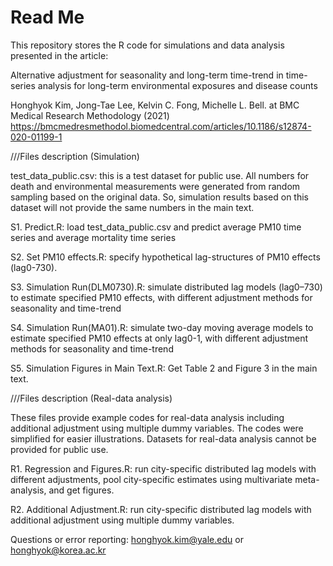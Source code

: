 # Read Me
This repository stores the R code for simulations and data analysis presented in the article:

Alternative adjustment for seasonality and long-term time-trend in time-series analysis for long-term environmental exposures and disease counts

Honghyok Kim, Jong-Tae Lee, Kelvin C. Fong, Michelle L. Bell. at BMC Medical Research Methodology (2021)
https://bmcmedresmethodol.biomedcentral.com/articles/10.1186/s12874-020-01199-1


///Files description (Simulation)

test_data_public.csv: this is a test dataset for public use. All numbers for death and environmental measurements were generated from random sampling based on the original data. So, simulation results based on this dataset will not provide the same numbers in the main text.

S1. Predict.R: load test_data_public.csv and predict average PM10 time series and average mortality time series

S2. Set PM10 effects.R: specify hypothetical lag-structures of PM10 effects (lag0-730).

S3. Simulation Run(DLM0730).R: simulate distributed lag models (lag0–730) to estimate specified PM10 effects, with different adjustment methods for seasonality and time-trend

S4. Simulation Run(MA01).R: simulate two-day moving average models to estimate specified PM10 effects at only lag0-1, with different adjustment methods for seasonality and time-trend

S5. Simulation Figures in Main Text.R: Get Table 2 and Figure 3 in the main text.

///Files description (Real-data analysis)

These files provide example codes for real-data analysis including additional adjustment using multiple dummy variables. The codes were simplified for easier illustrations. Datasets for real-data analysis cannot be provided for public use.

R1. Regression and Figures.R: run city-specific distributed lag models with different adjustments, pool city-specific estimates using multivariate meta-analysis, and get figures.

R2. Additional Adjustment.R: run city-specific distributed lag models with additional adjustment using multiple dummy variables.


Questions or error reporting: honghyok.kim@yale.edu or honghyok@korea.ac.kr




